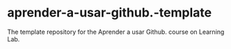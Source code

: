 # aprender-a-usar-github.-template
The template repository for the Aprender a usar Github. course on Learning Lab.

